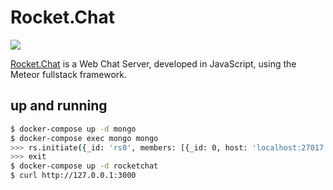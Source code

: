Rocket.Chat
===========

![](https://rocket.chat/images/default/logo--dark.svg)

[Rocket.Chat][1] is a Web Chat Server, developed in JavaScript, using the Meteor fullstack framework.

## up and running

```bash
$ docker-compose up -d mongo
$ docker-compose exec mongo mongo
>>> rs.initiate({_id: 'rs0', members: [{_id: 0, host: 'localhost:27017'}]})
>>> exit
$ docker-compose up -d rocketchat
$ curl http://127.0.0.1:3000
```

[1]: https://rocket.chat/
